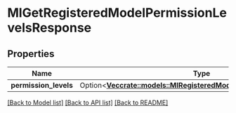 # MlGetRegisteredModelPermissionLevelsResponse

## Properties

Name | Type | Description | Notes
------------ | ------------- | ------------- | -------------
**permission_levels** | Option<[**Vec<crate::models::MlRegisteredModelPermissionsDescription>**](MlRegisteredModelPermissionsDescription.md)> |  | [optional]

[[Back to Model list]](../README.md#documentation-for-models) [[Back to API list]](../README.md#documentation-for-api-endpoints) [[Back to README]](../README.md)


